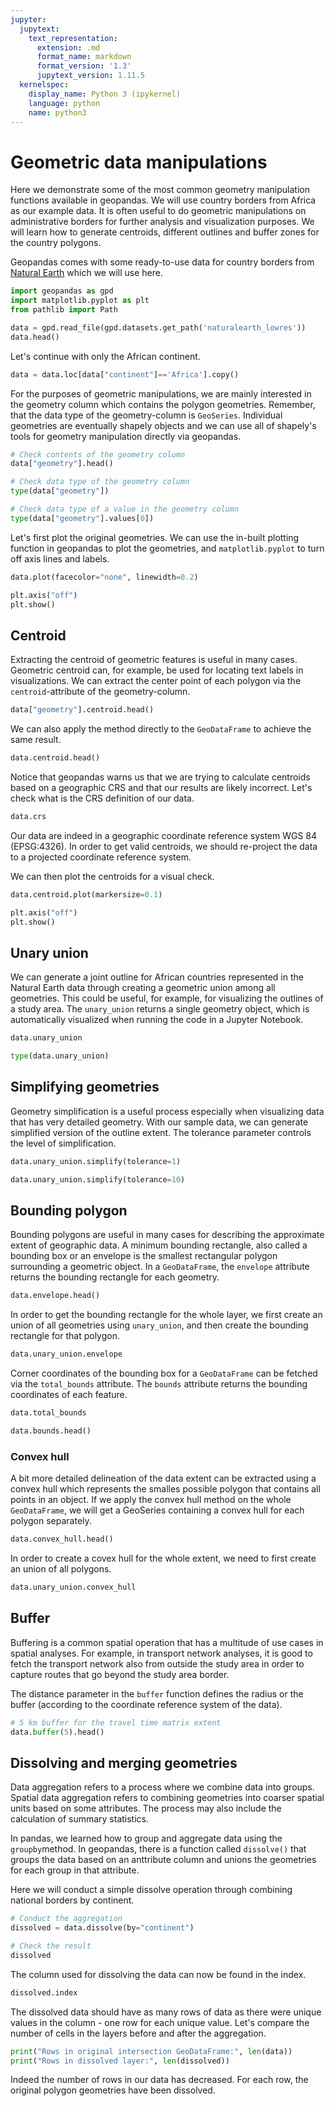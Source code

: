 ```yaml
---
jupyter:
  jupytext:
    text_representation:
      extension: .md
      format_name: markdown
      format_version: '1.3'
      jupytext_version: 1.11.5
  kernelspec:
    display_name: Python 3 (ipykernel)
    language: python
    name: python3
---
```


# Geometric data manipulations


Here we demonstrate some of the most common geometry manipulation functions available in geopandas. We will use country borders from Africa as our example data. It is often useful to do geometric manipulations on administrative borders for further analysis and visualization purposes. We will learn how to generate centroids, different outlines and buffer zones for the country polygons. 

Geopandas comes with some ready-to-use data for country borders from [Natural Earth](https://www.naturalearthdata.com/) which we will use here. 

```python
import geopandas as gpd
import matplotlib.pyplot as plt
from pathlib import Path

data = gpd.read_file(gpd.datasets.get_path('naturalearth_lowres'))
data.head()
```

Let's continue with only the African continent.

```python
data = data.loc[data["continent"]=='Africa'].copy()
```

For the purposes of geometric manipulations, we are mainly interested in the geometry column which contains the polygon geometries. Remember, that the data type of the geometry-column is `GeoSeries`. Individual geometries are eventually shapely objects and we can use all of shapely's tools for geometry manipulation directly via geopandas.

```python
# Check contents of the geometry column
data["geometry"].head()
```

```python
# Check data type of the geometry column
type(data["geometry"])
```

```python
# Check data type of a value in the geometry column
type(data["geometry"].values[0])
```

Let's first plot the original geometries. We can use the in-built plotting function in geopandas to plot the geometries, and `matplotlib.pyplot` to turn off axis lines and labels.

```python
data.plot(facecolor="none", linewidth=0.2)

plt.axis("off")
plt.show()
```

<!-- #region tags=[] -->
## Centroid

Extracting the centroid of geometric features is useful in many cases. Geometric centroid can, for example, be used for locating text labels in visualizations. We can extract the center point of each polygon via the `centroid`-attribute of the geometry-column. 
<!-- #endregion -->

```python
data["geometry"].centroid.head()
```

We can also apply the method directly to the `GeoDataFrame` to achieve the same result.

```python
data.centroid.head()
```

Notice that geopandas warns us that we are trying to calculate centroids based on a geographic CRS and that our results are likely incorrect. Let's check what is the CRS definition of our data.

```python
data.crs
```

Our data are indeed in a geographic coordinate reference system WGS 84 (EPSG:4326). In order to get valid centroids, we should re-project the data to a projected coordinate reference system.


We can then plot the centroids for a visual check.

```python
data.centroid.plot(markersize=0.1)

plt.axis("off")
plt.show()
```

## Unary union

We can generate a joint outline for African countries represented in the Natural Earth data through creating a geometric union among all geometries. This could be useful, for example, for visualizing the outlines of a study area. The `unary_union` returns a single geometry object, which is automatically visualized when running the code in a Jupyter Notebook.

```python
data.unary_union
```

```python
type(data.unary_union)
```

## Simplifying geometries

Geometry simplification is a useful process especially when visualizing data that has very detailed geometry. With our sample data, we can generate simplified version of the outline extent. The tolerance parameter controls the level of simplification.

```python
data.unary_union.simplify(tolerance=1)
```

```python
data.unary_union.simplify(tolerance=10)
```

## Bounding polygon

Bounding polygons are useful in many cases for describing the approximate extent of geographic data. A minimum bounding rectangle, also called a bounding box or an envelope is the smallest rectangular polygon surrounding a geometric object. In a `GeoDataFrame`, the `envelope` attribute returns the bounding rectangle for each geometry.

```python
data.envelope.head()
```

In order to get the bounding rectangle for the whole layer, we  first create an union of all geometries using `unary_union`, and then create the bounding rectangle for that polygon.

```python
data.unary_union.envelope
```

Corner coordinates of the bounding box for a `GeoDataFrame` can be fetched via the `total_bounds` attribute. The `bounds` attribute returns the bounding coordinates of each feature.

```python
data.total_bounds
```

```python
data.bounds.head()
```

### Convex hull

A bit more detailed delineation of the data extent can be extracted using a convex hull which represents the smalles possible polygon that contains all points in an object. If we apply the convex hull method on the whole `GeoDataFrame`, we will get a GeoSeries containing a convex hull for each polygon separately.

```python
data.convex_hull.head()
```

In order to create a covex hull for the whole extent, we need to first create an union of all polygons. 

```python
data.unary_union.convex_hull
```

## Buffer

Buffering is a common spatial operation that has a multitude of use cases in spatial analyses. For example, in transport network analyses, it is good to fetch the transport network also from outside the study area in order to capture routes that go beyond the study area border. 

The distance parameter in the `buffer` function defines the radius or the buffer (according to the coordinate reference system of the data).

```python
# 5 km buffer for the travel time matrix extent
data.buffer(5).head()
```

<!-- #region tags=[] -->


## Dissolving and merging geometries

Data aggregation refers to a process where we combine data into groups. Spatial data aggregation refers to combining geometries into coarser spatial units based on some attributes. The process may also include the calculation of summary statistics. 

In pandas, we learned how to group and aggregate data using the `groupby`method. In geopandas, there is a function called `dissolve()` that groups the data based on an anttribute column and unions the geometries for each group in that attribute. 

Here we will conduct a simple dissolve operation through combining national borders by continent.
<!-- #endregion -->

```python
# Conduct the aggregation
dissolved = data.dissolve(by="continent")

# Check the result
dissolved
```

The column used for dissolving the data can now be found in the index.

```python
dissolved.index
```

The dissolved data should have as many rows of data as there were unique values in the column - one row for each unique value. Let's compare the number of cells in the layers before and after the aggregation.

```python
print("Rows in original intersection GeoDataFrame:", len(data))
print("Rows in dissolved layer:", len(dissolved))
```

Indeed the number of rows in our data has decreased. For each row, the original polygon geometries have been dissolved. 
